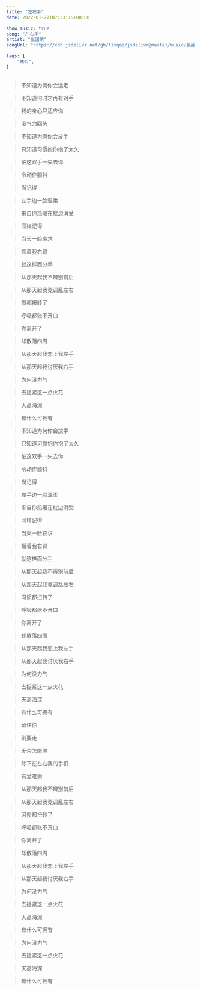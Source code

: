 ```yaml
---
title: "左右手"
date: 2022-01-27T07:33:15+08:00

show_music: true
song: "左右手"
artist: "张国荣"
songUrl: "https://cdn.jsdelivr.net/gh/lzxqaq/jsdelivr@master/music/張國榮_左右手.mp3"

tags: [
    "瞎听",
]
---
```


> 不知道为何你会远走

> 不知道何时才再有对手

> 我的身心只适应你

> 没气力回头

> 不知道为何你会放手

> 只知道习惯抱你抱了太久

> 怕这双手一失去你

> 令动作颤抖

> 尚记得

> 左手边一脸温柔

> 来自你热暖在枕边消受

> 同样记得

> 当天一脸哀求

> 摇着我右臂

> 就这样而分手

> 从那天起我不辨别前后

> 从那天起我竟调乱左右

> 惯都扭转了

> 呼吸都张不开口

> 你离开了

> 却散落四周

> 从那天起我恋上我左手

> 从那天起我讨厌我右手

> 为何没力气

> 去捉紧这一点火花

> 天高海深

> 有什么可拥有

> 不知道为何你会放手

> 只知道习惯抱你抱了太久

> 怕这双手一失去你

> 令动作颤抖

> 尚记得

> 左手边一脸温柔

> 来自你热暖在枕边消受

> 同样记得

> 当天一脸哀求

> 摇着我右臂

> 就这样而分手

> 从那天起我不辨别前后

> 从那天起我竟调乱左右

> 习惯都扭转了

> 呼吸都张不开口

> 你离开了

> 却散落四周

> 从那天起我恋上我左手

> 从那天起我讨厌我右手

> 为何没力气

> 去捉紧这一点火花

> 天高海深

> 有什么可拥有

> 留住你

> 别要走

> 无奈怎能够

> 除下在左右我的手扣

> 有爱难偷

> 从那天起我不辨别前后

> 从那天起我竟调乱左右

> 习惯都扭转了

> 呼吸都张不开口

> 你离开了

> 却散落四周

> 从那天起我恋上我左手

> 从那天起我讨厌我右手

> 为何没力气

> 去捉紧这一点火花

> 天高海深

> 有什么可拥有

> 为何没力气

> 去捉紧这一点火花

> 天高海深

> 有什么可拥有



